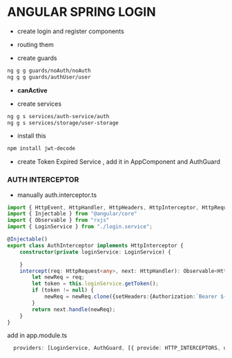 # ANGULAR SPRING LOGIN

- create login and register components

- routing them

- create guards

```bash
ng g g guards/noAuth/noAuth
ng g g guards/authUser/user
```

- **canActive**

- create services

```bash
ng g s services/auth-service/auth
ng g s services/storage/user-storage
```

- install this

```bash
npm install jwt-decode
```

- create Token Expired Service , add it in AppComponent and AuthGuard



### AUTH INTERCEPTOR

- manually auth.interceptor.ts

```ts
import { HttpEvent, HttpHandler, HttpHeaders, HttpInterceptor, HttpRequest } from "@angular/common/http";
import { Injectable } from "@angular/core"
import { Observable } from "rxjs"
import { LoginService } from "./login.service";

@Injectable()
export class AuthInterceptor implements HttpInterceptor {
    constructor(private loginService: LoginService) {

    }
    intercept(req: HttpRequest<any>, next: HttpHandler): Observable<HttpEvent<any>> {
        let newReq = req;
        let token = this.loginService.getToken();
        if (token != null) {
            newReq = newReq.clone({setHeaders:{Authorization:`Bearer ${token}`}})
        }
        return next.handle(newReq);
    }
}
```



add in app.module.ts

```ts
  providers: [LoginService, AuthGuard, [{ provide: HTTP_INTERCEPTORS, useClass: AuthInterceptor, multi: true }]],
```
